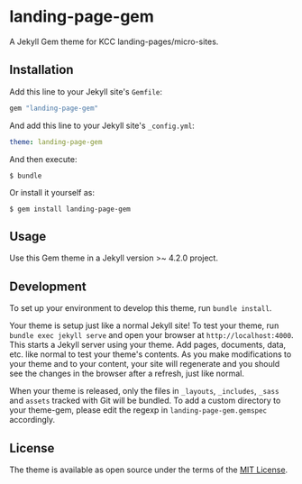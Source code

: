 # landing-page-gem

A Jekyll Gem theme for KCC landing-pages/micro-sites.


## Installation

Add this line to your Jekyll site's `Gemfile`:

```ruby
gem "landing-page-gem"
```

And add this line to your Jekyll site's `_config.yml`:

```yaml
theme: landing-page-gem
```

And then execute:

    $ bundle

Or install it yourself as:

    $ gem install landing-page-gem

## Usage

Use this Gem theme in a Jekyll version >~ 4.2.0 project.

## Development

To set up your environment to develop this theme, run `bundle install`.

Your theme is setup just like a normal Jekyll site! To test your theme, run `bundle exec jekyll serve` and open your browser at `http://localhost:4000`. This starts a Jekyll server using your theme. Add pages, documents, data, etc. like normal to test your theme's contents. As you make modifications to your theme and to your content, your site will regenerate and you should see the changes in the browser after a refresh, just like normal.

When your theme is released, only the files in `_layouts`, `_includes`, `_sass` and `assets` tracked with Git will be bundled.
To add a custom directory to your theme-gem, please edit the regexp in `landing-page-gem.gemspec` accordingly.

## License

The theme is available as open source under the terms of the [MIT License](https://opensource.org/licenses/MIT).

